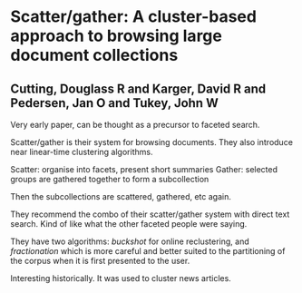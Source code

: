 # Scatter/gather: A cluster-based approach to browsing large document collections
## Cutting, Douglass R and Karger, David R and Pedersen, Jan O and Tukey, John W
Very early paper, can be thought as a precursor to faceted search.

Scatter/gather is their system for browsing documents. They also introduce near linear-time clustering algorithms.

Scatter: organise into facets, present short summaries
Gather: selected groups are gathered together to form a subcollection

Then the subcollections are scattered, gathered, etc again.

They recommend the combo of their scatter/gather system with direct text search. Kind of like what the other faceted people were saying.

They have two algorithms: _buckshot_ for online reclustering, and _fractionation_ which is more careful and better suited to the partitioning of the corpus when it is first presented to the user.

Interesting historically. It was used to cluster news articles.
